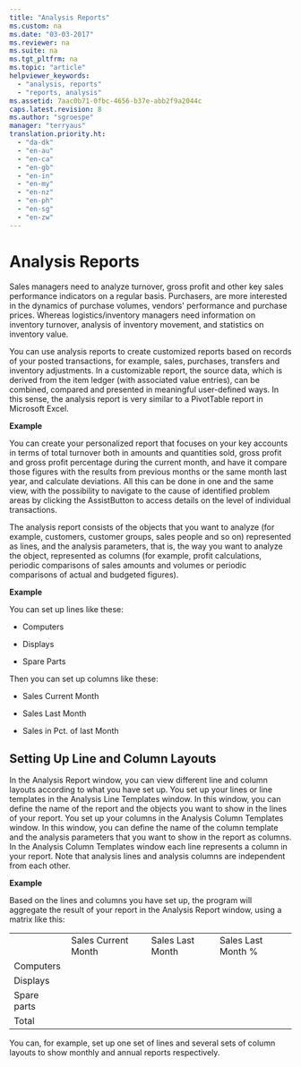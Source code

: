 ```yaml
---
title: "Analysis Reports"
ms.custom: na
ms.date: "03-03-2017"
ms.reviewer: na
ms.suite: na
ms.tgt_pltfrm: na
ms.topic: "article"
helpviewer_keywords: 
  - "analysis, reports"
  - "reports, analysis"
ms.assetid: 7aac0b71-0fbc-4656-b37e-abb2f9a2044c
caps.latest.revision: 8
ms.author: "sgroespe"
manager: "terryaus"
translation.priority.ht: 
  - "da-dk"
  - "en-au"
  - "en-ca"
  - "en-gb"
  - "en-in"
  - "en-my"
  - "en-nz"
  - "en-ph"
  - "en-sg"
  - "en-zw"
---
```

# Analysis Reports
Sales managers need to analyze turnover, gross profit and other key sales performance indicators on a regular basis. Purchasers, are more interested in the dynamics of purchase volumes, vendors' performance and purchase prices. Whereas logistics\/inventory managers need information on inventory turnover, analysis of inventory movement, and statistics on inventory value.  
  
 You can use analysis reports to create customized reports based on records of your posted transactions, for example, sales, purchases, transfers and inventory adjustments. In a customizable report, the source data, which is derived from the item ledger \(with associated value entries\), can be combined, compared and presented in meaningful user\-defined ways. In this sense, the analysis report is very similar to a PivotTable report in Microsoft Excel.  
  
 **Example**  
  
 You can create your personalized report that focuses on your key accounts in terms of total turnover both in amounts and quantities sold, gross profit and gross profit percentage during the current month, and have it compare those figures with the results from previous months or the same month last year, and calculate deviations. All this can be done in one and the same view, with the possibility to navigate to the cause of identified problem areas by clicking the AssistButton to access details on the level of individual transactions.  
  
 The analysis report consists of the objects that you want to analyze \(for example, customers, customer groups, sales people and so on\) represented as lines, and the analysis parameters, that is, the way you want to analyze the object, represented as columns \(for example, profit calculations, periodic comparisons of sales amounts and volumes or periodic comparisons of actual and budgeted figures\).  
  
 **Example**  
  
 You can set up lines like these:  
  
-   Computers  
  
-   Displays  
  
-   Spare Parts  
  
 Then you can set up columns like these:  
  
-   Sales Current Month  
  
-   Sales Last Month  
  
-   Sales in Pct. of last Month  
  
## Setting Up Line and Column Layouts  
 In the Analysis Report window, you can view different line and column layouts according to what you have set up. You set up your lines or line templates in the Analysis Line Templates window. In this window, you can define the name of the report and the objects you want to show in the lines of your report. You set up your columns in the Analysis Column Templates window. In this window, you can define the name of the column template and the analysis parameters that you want to show in the report as columns. In the Analysis Column Templates window each line represents a column in your report. Note that analysis lines and analysis columns are independent from each other.  
  
 **Example**  
  
 Based on the lines and columns you have set up, the program will aggregate the result of your report in the Analysis Report window, using a matrix like this:  
  
|||||  
|-|-|-|-|  
||Sales Current Month|Sales Last Month|Sales Last Month %|  
|Computers||||  
|Displays||||  
|Spare parts||||  
|Total||||  
  
 You can, for example, set up one set of lines and several sets of column layouts to show monthly and annual reports respectively.
